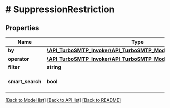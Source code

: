 # # SuppressionRestriction

## Properties

Name | Type | Description | Notes
------------ | ------------- | ------------- | -------------
**by** | [**\API_TurboSMTP_Invoker\API_TurboSMTP_Model\SuppressionRestrictBy**](SuppressionRestrictBy.md) |  | [optional]
**operator** | [**\API_TurboSMTP_Invoker\API_TurboSMTP_Model\SuppressionOperator**](SuppressionOperator.md) |  | [optional]
**filter** | **string** |  | [optional]
**smart_search** | **bool** | Smart search | [optional] [default to false]

[[Back to Model list]](../../README.md#models) [[Back to API list]](../../README.md#endpoints) [[Back to README]](../../README.md)
